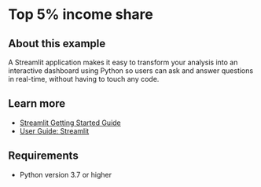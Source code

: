 # Top 5% income share

## About this example

A Streamlit application makes it easy to transform your analysis into an interactive dashboard using Python so users can ask and answer questions in real-time, without having to touch any code.


## Learn more

* [Streamlit Getting Started Guide](https://docs.streamlit.io/en/latest/getting_started.html)
* [User Guide: Streamlit](https://docs.posit.co/connect/user/streamlit/)

## Requirements

* Python version 3.7 or higher

<!-- NOTE: this file is generated -->
